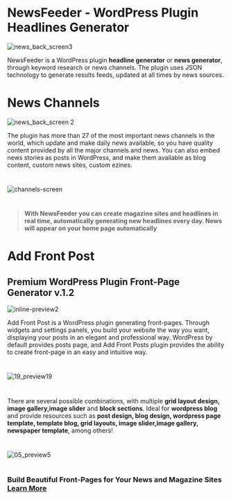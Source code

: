 # NewsFeeder - WordPress Plugin Headlines Generator


![news_back_screen3](https://user-images.githubusercontent.com/20075622/94387140-a2179300-011f-11eb-9d76-899b93128b2e.png)


NewsFeeder is a WordPress plugin **headline generator** or **news generator**, through keyword research or news channels. The plugin uses JSON technology to generate results feeds, updated at all times by news sources.


# News Channels


![news_back_screen 2](https://user-images.githubusercontent.com/20075622/94384541-38948600-0119-11eb-9371-0edbdd88ffff.png)


The plugin has more than 27 of the most important news channels in the world, which update and make daily news available, so you have quality content provided by all the major channels and news. You can also embed news stories as posts in WordPress, and make them available as blog content, custom news sites, custom ezines.


#


![channels-screen](https://user-images.githubusercontent.com/20075622/94385144-b73df300-011a-11eb-807d-a40fbe8727bb.png)


#


> **With NewsFeeder you can create magazine sites and headlines in real time, automatically generating new headlines every day. News will appear on your home page automatically**

#


# Add Front Post
## Premium WordPress Plugin Front-Page Generator v.1.2


![inline-preview2](https://user-images.githubusercontent.com/20075622/94388037-44387a80-0122-11eb-92b7-e487969ecca3.png)


Add Front Post is a WordPress plugin generating front-pages. Through widgets and settings panels, you build your website the way you want, displaying your posts in an elegant and professional way. WordPress by default provides posts page, and Add Front Posts plugin provides the ability to create front-page in an easy and intuitive way.

#

![19_preview19](https://user-images.githubusercontent.com/20075622/94388015-308d1400-0122-11eb-98ea-688ad869f1a6.jpg)

#

There are several possible combinations, with multiple **grid layout design, image gallery,image slider** and **block sections**. Ideal for **wordpress blog** and provide resources such as **post design, blog design, wordpress page template, template blog, grid layouts, image slider,image gallery, newspaper template**, among others!

#

![05_preview5](https://user-images.githubusercontent.com/20075622/94388053-4f8ba600-0122-11eb-89bc-806af956687e.jpg)

#

### Build Beautiful Front-Pages for Your News and Magazine Sites [Learn More](https://codecanyon.net/item/add-front-post-wordpress-plugin-frontpage-generator/21026084)

